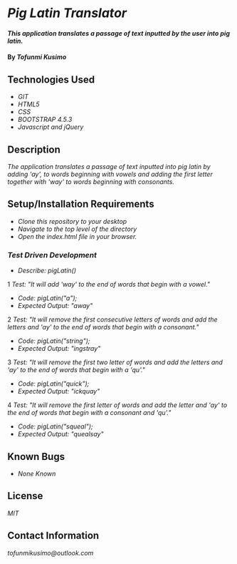 # _Pig Latin Translator_

#### _This application translates a passage of text inputted by the user into pig latin._

#### By _**Tofunmi Kusimo**_

## Technologies Used

* _GIT_
* _HTML5_
* _CSS_
* _BOOTSTRAP 4.5.3_
* _Javascript and jQuery_


## Description

_The application translates a passage of text inputted into pig latin by adding 'ay', to words beginning with vowels and adding the first letter together with 'way' to words beginning with consonants._

## Setup/Installation Requirements

* _Clone this repository to your desktop_
* _Navigate to the top level of the directory_
* _Open the index.html file in your browser._


### _Test Driven Development_
* _Describe: pigLatin()_

1 _Test: "It will add 'way' to the end of words that begin with a vowel."_
* _Code: pigLatin("a");_
* _Expected Output: "away"_


2 _Test: "It will remove the first consecutive letters of  words and add the letters and 'ay' to the end of words that begin with a consonant."_
* _Code: pigLatin("string");_
* _Expected Output: "ingstray"_


3 _Test: "It will remove the first two letter of words and add the letters and 'ay' to the end of words that begin with a 'qu'."_
* _Code: pigLatin("quick");_
* _Expected Output: "ickquay"_


4 _Test: "It will remove the first letter of words and add the letter and 'ay' to the end of words that begin with a consonant and 'qu'."_
* _Code: pigLatin("squeal");_
* _Expected Output: "quealsay"_

## Known Bugs

* _None Known_


## License

_MIT_

## Contact Information

_tofunmikusimo@outlook.com_




